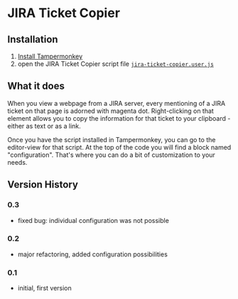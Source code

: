 # JIRA Ticket Copier

## Installation

1. [Install Tampermonkey](https://www.tampermonkey.net/)
2. open the JIRA Ticket Copier script file [`jira-ticket-copier.user.js`](https://github.com/cherub-i/jira-ticket-copier/raw/main/jira-ticket-copier.user.js)

## What it does
When you view a webpage from a JIRA server, every mentioning of a JIRA ticket on that page is adorned with magenta dot. Right-clicking on that element allows you to copy the information for that ticket to your clipboard - either as text or as a link.

Once you have the script installed in Tampermonkey, you can go to the editor-view for that script. At the top of the code you will find a block named "configuration". That's where you can do a bit of customization to your needs.

## Version History
### 0.3 
* fixed bug: individual configuration was not possible

### 0.2 
* major refactoring, added configuration possibilities

### 0.1
* initial, first version